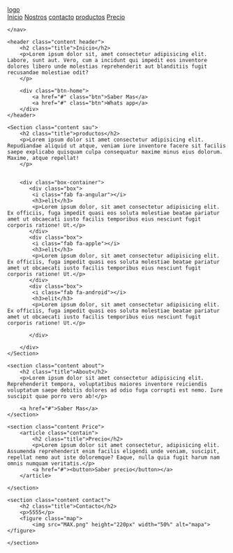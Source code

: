 
<!DOCTYPE html>
<html lang="en">
<head>
    <meta charset="UTF-8">
    <meta name="viewport" content="width=device-width, initial-scale=1.0">
    <link rel="stylesheet" href="https://cdnjs.cloudflare.com/ajax/libs/font-awesome/6.6.0/css/all.min.css">
    <link rel="stylesheet" href="style.css">
    <title>pagina web basica</title>
</head>
<body>

<div class="head">
    <div class="logo">
        <a href="#">logo</a>
    </div>
    <nav class="navbar">
        <a href="#">Inicio</a>
        <a href="#">Nostros</a>
        <a href="#">contacto</a>
        <a href="#">productos</a>
        <a href="#">Precio</a>
    

    </nav>
</div>

    <header class="content header">
        <h2 class="title">Inicio</h2>
        <p>Lorem ipsum dolor sit, amet consectetur adipisicing elit. Labore, sunt aut. Vero, cum a incidunt qui impedit eos inventore dolores libero unde molestias reprehenderit aut blanditiis fugit recusandae molestiae odit?
        </p>

        <div class="btn-home">
            <a href="#" class="btn">Saber Mas</a>
            <a href="#" class="btn">Whats app</a>
        </div>
    </header>

    <Section class="content sau">
        <h2 class="title">productos</h2>
        <p>Lorem ipsum dolor sit amet consectetur adipisicing elit. Repudiandae aliquid ut atque, veniam iure inventore facere sit facilis saepe explicabo quisquam culpa consequatur maxime minus eius dolorum. Maxime, atque repellat!
        </p>     
    
    
        <div class="box-container">
           <div class="box">
            <i class="fab fa-angular"></i>
            <h3>elit</h3>
            <p>Lorem ipsum dolor, sit amet consectetur adipisicing elit. Ex officiis, fuga impedit quasi eos soluta molestiae beatae pariatur amet ut obcaecati iusto facilis temporibus eius nesciunt fugit corporis ratione! Ut.</p>
           </div>
           <div class="box">
            <i class="fab fa-apple"></i>
            <h3>elit</h3>
            <p>Lorem ipsum dolor, sit amet consectetur adipisicing elit. Ex officiis, fuga impedit quasi eos soluta molestiae beatae pariatur amet ut obcaecati iusto facilis temporibus eius nesciunt fugit corporis ratione! Ut.</p>
           </div>
           <div class="box">
            <i class="fab fa-android"></i>
            <h3>elit</h3>
            <p>Lorem ipsum dolor, sit amet consectetur adipisicing elit. Ex officiis, fuga impedit quasi eos soluta molestiae beatae pariatur amet ut obcaecati iusto facilis temporibus eius nesciunt fugit corporis ratione! Ut.</p>

           </div>

        </div>
    </Section>

    <section class="content about">
        <h2 class="title">About</h2>
        <p>Lorem ipsum dolor sit amet consectetur adipisicing elit. Reprehenderit tempora, voluptatibus maiores inventore reiciendis voluptatum saepe debitis dolores ad odio fuga corrupti est nemo. Iure suscipit quae porro vero ab!</p>

        <a href="#">Saber Mas</a>
    </section>

    <section class="content Price">
        <article class="contain">
            <h2 class="title">Precio</h2>
            <p>Lorem ipsum dolor sit amet consectetur, adipisicing elit. Assumenda reprehenderit enim facilis eligendi unde veniam, suscipit, repellat nemo aut iste doloremque? Eaque, nulla quia fugit harum nam omnis numquam veritatis.</p>
            <a href="#"><button>Saber precio</button></a>       
        </article>

    </section>

    <section class="content contact">
        <h2 class="title">Contacto</h2>
        <p>5555</p>
        <figure class="map">
            <img src="MAX.png" height="220px" width="50%" alt="mapa"></figure>

    </section>

</body>
</html>
